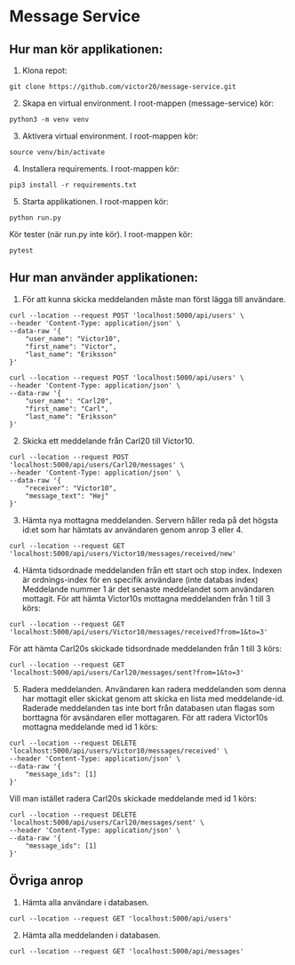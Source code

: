 # Message Service

## Hur man kör applikationen:

1. Klona repot:
```
git clone https://github.com/victor20/message-service.git
```

2. Skapa en virtual environment. I root-mappen (message-service) kör:
```
python3 -m venv venv
```

3. Aktivera virtual environment. I root-mappen kör:
```
source venv/bin/activate
```

4. Installera requirements. I root-mappen kör: 
```
pip3 install -r requirements.txt
```

5. Starta applikationen. I root-mappen kör: 
```
python run.py
```

Kör tester (när run.py inte kör). I root-mappen kör: 
```
pytest
```

## Hur man använder applikationen:

1. För att kunna skicka meddelanden måste man först lägga till användare.
```
curl --location --request POST 'localhost:5000/api/users' \
--header 'Content-Type: application/json' \
--data-raw '{
    "user_name": "Victor10",
    "first_name": "Victor",
    "last_name": "Eriksson"
}'
```

```
curl --location --request POST 'localhost:5000/api/users' \
--header 'Content-Type: application/json' \
--data-raw '{
    "user_name": "Carl20",
    "first_name": "Carl",
    "last_name": "Eriksson"
}'
```

2. Skicka ett meddelande från Carl20 till Victor10.
```
curl --location --request POST 'localhost:5000/api/users/Carl20/messages' \
--header 'Content-Type: application/json' \
--data-raw '{
    "receiver": "Victor10",
    "message_text": "Hej"
}'
```

3. Hämta nya mottagna meddelanden. Servern håller reda på det högsta id:et som har hämtats av användaren genom anrop 3 eller 4.
```
curl --location --request GET 'localhost:5000/api/users/Victor10/messages/received/new'
```

4. Hämta tidsordnade meddelanden från ett start och stop index. Indexen är ordnings-index för en specifik användare (inte databas index) Meddelande nummer 1 är det senaste meddelandet som användaren mottagit. För att hämta Victor10s mottagna meddelanden från 1 till 3 körs:
```
curl --location --request GET 'localhost:5000/api/users/Victor10/messages/received?from=1&to=3'
```

För att hämta Carl20s skickade tidsordnade meddelanden från 1 till 3 körs:

```
curl --location --request GET 'localhost:5000/api/users/Carl20/messages/sent?from=1&to=3'
```

5. Radera meddelanden. Användaren kan radera meddelanden som denna har mottagit eller skickat genom att skicka en lista med meddelande-id. Raderade meddelanden tas inte bort från databasen utan flagas som borttagna för avsändaren eller mottagaren. För att radera Victor10s mottagna meddelande med id 1 körs:
```
curl --location --request DELETE 'localhost:5000/api/users/Victor10/messages/received' \
--header 'Content-Type: application/json' \
--data-raw '{
    "message_ids": [1]
}'
```

Vill man istället radera Carl20s skickade meddelande med id 1 körs:

```
curl --location --request DELETE 'localhost:5000/api/users/Carl20/messages/sent' \
--header 'Content-Type: application/json' \
--data-raw '{
    "message_ids": [1]
}'
```

## Övriga anrop
1. Hämta alla användare i databasen.
```
curl --location --request GET 'localhost:5000/api/users'
```
2. Hämta alla meddelanden i databasen.
```
curl --location --request GET 'localhost:5000/api/messages'
```